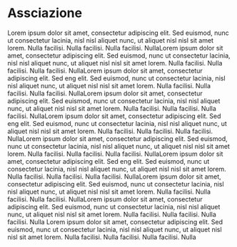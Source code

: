 # Assciazione

Lorem ipsum dolor sit amet, consectetur
adipiscing elit. Sed euismod, nunc ut
consectetur lacinia, nisl nisl aliquet nunc, ut
aliquet nisl nisl sit amet lorem. Nulla
facilisi. Nulla facilisi. Nulla facilisi. NullaLorem ipsum dolor sit amet, consectetur
adipiscing elit. Sed euismod, nunc ut
consectetur lacinia, nisl nisl aliquet nunc, ut
aliquet nisl nisl sit amet lorem. Nulla
facilisi. Nulla facilisi. Nulla facilisi. NullaLorem ipsum dolor sit amet, consectetur
adipiscing elit. Sed eng elit. Sed euismod, nunc ut
consectetur lacinia, nisl nisl aliquet nunc, ut
aliquet nisl nisl sit amet lorem. Nulla
facilisi. Nulla facilisi. Nulla facilisi. NullaLorem ipsum dolor sit amet, consectetur
adipiscing elit. Sed euismod, nunc ut
consectetur lacinia, nisl nisl aliquet nunc, ut
aliquet nisl nisl sit amet lorem. Nulla
facilisi. Nulla facilisi. Nulla facilisi. NullaLorem ipsum dolor sit amet, consectetur
adipiscing elit. Sed eng elit. Sed euismod, nunc ut
consectetur lacinia, nisl nisl aliquet nunc, ut
aliquet nisl nisl sit amet lorem. Nulla
facilisi. Nulla facilisi. Nulla facilisi. NullaLorem ipsum dolor sit amet, consectetur
adipiscing elit. Sed euismod, nunc ut
consectetur lacinia, nisl nisl aliquet nunc, ut
aliquet nisl nisl sit amet lorem. Nulla
facilisi. Nulla facilisi. Nulla facilisi. NullaLorem ipsum dolor sit amet, consectetur
adipiscing elit. Sed eng elit. Sed euismod, nunc ut
consectetur lacinia, nisl nisl aliquet nunc, ut
aliquet nisl nisl sit amet lorem. Nulla
facilisi. Nulla facilisi. Nulla facilisi. NullaLorem ipsum dolor sit amet, consectetur
adipiscing elit. Sed euismod, nunc ut
consectetur lacinia, nisl nisl aliquet nunc, ut
aliquet nisl nisl sit amet lorem. Nulla
facilisi. Nulla facilisi. Nulla facilisi. NullaLorem ipsum dolor sit amet, consectetur
adipiscing elit. Sed euismod, nunc ut
consectetur lacinia, nisl nisl aliquet nunc, ut
aliquet nisl nisl sit amet lorem. Nulla
facilisi. Nulla facilisi. Nulla facilisi. Nulla
Lorem ipsum dolor sit amet, consectetur
adipiscing elit. Sed euismod, nunc ut
consectetur lacinia, nisl nisl aliquet nunc, ut
aliquet nisl nisl sit amet lorem. Nulla
facilisi. Nulla facilisi. Nulla facilisi. Nulla